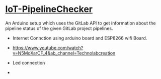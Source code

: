 # [IoT-PipelineChecker](https://github.com/Centigrade/IoT-PipelineChecker)
An Arduino setup which uses the GitLab API to get information about the pipeline status of the given GitLab project pipelines. 
 

* Internet Connction using arduino board and ESP8266 wifi Board.
- https://www.youtube.com/watch?v=N5MoXarCF_4&ab_channel=Technolabcreation 

* Led connection
-